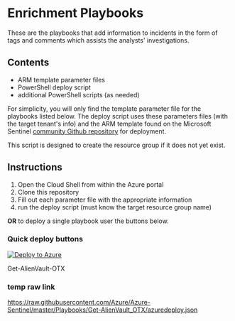 # Enrichment Playbooks

These are the playbooks that add information to incidents in the form of tags and comments which assists the analysts' investigations.

## Contents

- ARM template parameter files
- PowerShell deploy script
- additional PowerShell scripts (as needed)

For simplicity, you will only find the template parameter file for the playbooks listed below. The deploy script uses these parameters files (with the target tenant's info) and the ARM template found on the Microsoft Sentinel [community Github repository](https://github.com/Azure/Azure-Sentinel) for deployment.

This script is designed to create the resource group if it does not yet exist.

## Instructions

1. Open the Cloud Shell from within the Azure portal
2. Clone this repository
3. Fill out each parameter file with the appropriate information
4. run the deploy script (must know the target resource group name)

**OR** to deploy a single playbook user the buttons below.

### Quick deploy buttons

[![Deploy to Azure](https://aka.ms/deploytoazurebutton)](https://portal.azure.com/#create/Microsoft.Template/uri/https%3A%2F%2Fraw.githubusercontent.com%2FAzure%2FAzure-Sentinel%2Fmaster%2FPlaybooks%2FGet-AlienVault_OTX%2Fazuredeploy.json)

Get-AlienVault-OTX

### temp raw link

https://raw.githubusercontent.com/Azure/Azure-Sentinel/master/Playbooks/Get-AlienVault_OTX/azuredeploy.json


